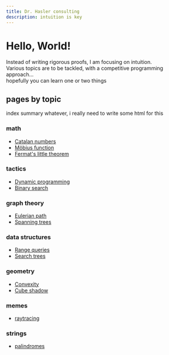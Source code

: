 ```yaml
---
title: Dr. Hasler consulting
description: intuition is key
---
```


# Hello, World!

Instead of writing rigorous proofs,
I am focusing on intuition.  
Various topics are to be tackled, with a competitive programming approach...  
hopefully you can learn one or two things

## pages by topic
index summary whatever, i really need to write some html for this

### math
- [Catalan numbers](/math/catalan.md)
- [Möbius function](/math/mobius.md)
- [Fermat's little theorem](/math/fermat.md)

### tactics
- [Dynamic programming](/tactics/dp.md)
- [Binary search](/tactics/binsearch.md)

### graph theory
- [Eulerian path](/gt/eupath.md)
- [Spanning trees](/gt/span.md)

### data structures
- [Range queries](/ds/rq.md)
- [Search trees](/ds/search_trees.md)

### geometry
- [Convexity](/geo/conv.md)
- [Cube shadow](/geo/shadow.md)

### memes
- [raytracing](/myst/ray.md)

### strings
- [palindromes](/str/pal.md)

